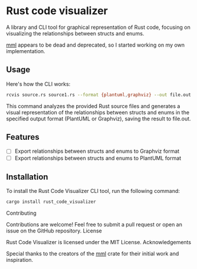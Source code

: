 # Rust code visualizer

A library and CLI tool for graphical representation of Rust code, 
focusing on visualizing the relationships between structs and enums.

[mml](https://crates.io/crates/mml) appears to be dead and deprecated, so I started working on my 
own implementation.

## Usage

Here's how the CLI works:
```sh
rcvis source.rs source1.rs --format {plantuml,graphviz} --out file.out
```
This command analyzes the provided Rust source files and generates a visual representation 
of the relationships between structs and enums in the specified output format (PlantUML or Graphviz), 
saving the result to file.out.

## Features

- [ ] Export relationships between structs and enums to Graphviz format
- [ ] Export relationships between structs and enums to PlantUML format

## Installation

To install the Rust Code Visualizer CLI tool, run the following command:
```sh
cargo install rust_code_visualizer
```

Contributing

Contributions are welcome! Feel free to submit a pull request or open an issue on the GitHub repository.
License

Rust Code Visualizer is licensed under the MIT License.
Acknowledgements

Special thanks to the creators of the [mml](https://crates.io/crates/mml) crate for their initial work and inspiration.
